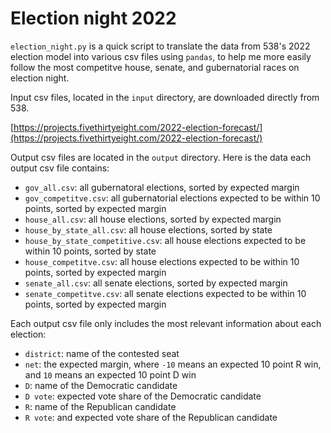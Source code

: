 # Election night 2022

`election_night.py` is a quick script to translate the data from 538's 2022 election model into various csv files using `pandas`, to help me more easily follow the most competitve house, senate, and gubernatorial races on election night.

Input csv files, located in the `input` directory, are downloaded directly from 538. 

[https://projects.fivethirtyeight.com/2022-election-forecast/](https://projects.fivethirtyeight.com/2022-election-forecast/)

Output csv files are located in the `output` directory. Here is the data each output csv file contains:

- `gov_all.csv`: all gubernatoral elections, sorted by expected margin
- `gov_competitve.csv`: all gubernatorial elections expected to be within 10 points, sorted by expected margin
- `house_all.csv`: all house elections, sorted by expected margin
- `house_by_state_all.csv`: all house elections, sorted by state
- `house_by_state_competitive.csv`: all house elections expected to be within 10 points, sorted by state
- `house_competitve.csv`: all house elections expected to be within 10 points, sorted by expected margin
- `senate_all.csv`: all senate elections, sorted by expected margin
- `senate_competitve.csv`: all senate elections expected to be within 10 points, sorted by expected margin

Each output csv file only includes the most relevant information about each election:

- `district`: name of the contested seat
- `net`: the expected margin, where `-10` means an expected 10 point R win, and `10` means an expected 10 point D win
- `D`: name of the Democratic candidate
- `D vote`: expected vote share of the Democratic candidate
- `R`: name of the Republican candidate
- `R vote`: and expected vote share of the Republican candidate
